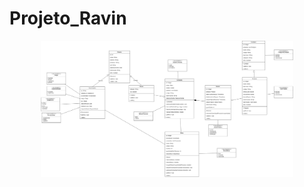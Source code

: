 # Projeto_Ravin

<p align="center">
   <img alt="Diagrama de Classes" src=".github/Diagrama%20de%20classes.png" 
  width="80%">
</p>
